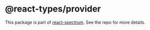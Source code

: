 # @react-types/provider

This package is part of [react-spectrum](https://gitlab.com/watheia/spectrum). See the repo for more details.
